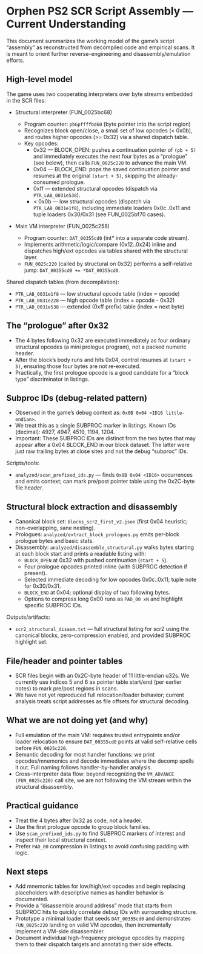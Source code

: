 # Orphen PS2 SCR Script Assembly — Current Understanding

This document summarizes the working model of the game’s script “assembly” as reconstructed from decompiled code and empirical scans. It is meant to orient further reverse-engineering and disassembly/emulation efforts.

## High-level model

The game uses two cooperating interpreters over byte streams embedded in the SCR files:

- Structural interpreter (FUN_0025bc68)

  - Program counter: `pbGpffffbd60` (byte pointer into the script region)
  - Recognizes block open/close, a small set of low opcodes (< 0x0b), and routes higher opcodes (>= 0x32) via a shared dispatch table.
  - Key opcodes:
    - 0x32 — BLOCK_OPEN: pushes a continuation pointer of `(pb + 5)` and immediately executes the next four bytes as a “prologue” (see below), then calls `FUN_0025c220` to advance the main VM.
    - 0x04 — BLOCK_END: pops the saved continuation pointer and resumes at the original `(start + 5)`, skipping the already-consumed prologue.
    - 0xff — extended structural opcodes (dispatch via `PTR_LAB_0031e538`).
    - < 0x0b — low structural opcodes (dispatch via `PTR_LAB_0031e1f8`), including immediate loaders 0x0c..0x11 and tuple loaders 0x30/0x31 (see FUN_0025bf70 cases).

- Main VM interpreter (FUN_0025c258)
  - Program counter: `DAT_00355cd0` (int\* into a separate code stream).
  - Implements arithmetic/logic/compare (0x12..0x24) inline and dispatches high/ext opcodes via tables shared with the structural layer.
  - `FUN_0025c220` (called by structural on 0x32) performs a self-relative jump: `DAT_00355cd0 += *DAT_00355cd0`.

Shared dispatch tables (from decompilation):

- `PTR_LAB_0031e1f8` — low structural opcode table (index = opcode)
- `PTR_LAB_0031e228` — high opcode table (index = opcode - 0x32)
- `PTR_LAB_0031e538` — extended (0xff prefix) table (index = next byte)

## The “prologue” after 0x32

- The 4 bytes following 0x32 are executed immediately as four ordinary structural opcodes (a mini prologue program), not a packed numeric header.
- After the block’s body runs and hits 0x04, control resumes at `(start + 5)`, ensuring those four bytes are not re-executed.
- Practically, the first prologue opcode is a good candidate for a “block type” discriminator in listings.

## Subproc IDs (debug-related pattern)

- Observed in the game’s debug context as: `0x0B 0x04 <ID16 little-endian>`.
- We treat this as a single SUBPROC marker in listings. Known IDs (decimal): 4927, 4947, 4519, 1194, 1204.
- Important: These SUBPROC IDs are distinct from the two bytes that may appear after a 0x04 BLOCK_END in our block dataset. The latter were just raw trailing bytes at close sites and not the debug “subproc” IDs.

Scripts/tools:

- `analyzed/scan_prefixed_ids.py` — finds `0x0B 0x04 <ID16>` occurrences and emits context; can mark pre/post pointer table using the 0x2C-byte file header.

## Structural block extraction and disassembly

- Canonical block set: `blocks_scr2_first_v2.json` (first 0x04 heuristic; non-overlapping, sane nesting).
- Prologues: `analyzed/extract_block_prologues.py` emits per-block prologue bytes and basic stats.
- Disassembly: `analyzed/disassemble_structural.py` walks bytes starting at each block start and prints a readable listing with:
  - `BLOCK_OPEN` at 0x32 with pushed continuation (`start + 5`).
  - Four prologue opcodes printed inline (with SUBPROC detection if present).
  - Selected immediate decoding for low opcodes 0x0c..0x11; tuple note for 0x30/0x31.
  - `BLOCK_END` at 0x04; optional display of two following bytes.
  - Options to compress long 0x00 runs as `PAD_00 xN` and highlight specific SUBPROC IDs.

Outputs/artifacts:

- `scr2_structural_disasm.txt` — full structural listing for scr2 using the canonical blocks, zero-compression enabled, and provided SUBPROC highlight set.

## File/header and pointer tables

- SCR files begin with an 0x2C-byte header of 11 little-endian u32s. We currently use indices 5 and 6 as pointer table start/end (per earlier notes) to mark pre/post regions in scans.
- We have not yet reproduced full relocation/loader behavior; current analysis treats script addresses as file offsets for structural decoding.

## What we are not doing yet (and why)

- Full emulation of the main VM: requires trusted entrypoints and/or loader relocation to ensure `DAT_00355cd0` points at valid self-relative cells before `FUN_0025c220`.
- Semantic decoding for most handler functions: we print opcodes/mnemonics and decode immediates where the decomp spells it out. Full naming follows handler-by-handler analysis.
- Cross-interpreter data flow: beyond recognizing the `VM_ADVANCE (FUN_0025c220)` call site, we are not following the VM stream within the structural disassembly.

## Practical guidance

- Treat the 4 bytes after 0x32 as code, not a header.
- Use the first prologue opcode to group block families.
- Use `scan_prefixed_ids.py` to find SUBPROC markers of interest and inspect their local structural context.
- Prefer `PAD_00` compression in listings to avoid confusing padding with logic.

## Next steps

- Add mnemonic tables for low/high/ext opcodes and begin replacing placeholders with descriptive names as handler behavior is documented.
- Provide a “disassemble around address” mode that starts from SUBPROC hits to quickly correlate debug IDs with surrounding structure.
- Prototype a minimal loader that seeds `DAT_00355cd0` and demonstrates `FUN_0025c220` landing on valid VM opcodes, then incrementally implement a VM-side disassembler.
- Document individual high-frequency prologue opcodes by mapping them to their dispatch targets and annotating their side effects.

